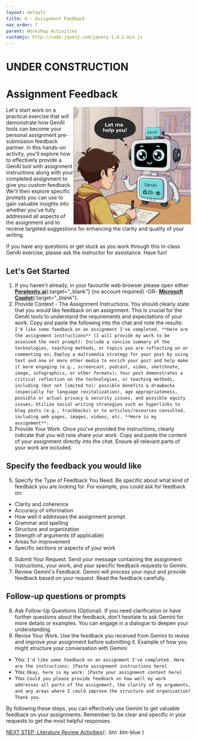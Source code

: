 ```yaml
---
layout: default
title: 6 - Assignment Feedback
nav_order: 7
parent: Workshop Activities
customjs: http://code.jquery.com/jquery-1.4.2.min.js
---
```


# UNDER CONSTRUCTION
# Assignment Feedback
<img src="images/6-genai-feedback-2.png" style="float:right;width:320px;" alt="A computer helping a child with their assignment">
Let's start work on a practical exercise that will demonstrate how GenAI tools can become your personal assignment pre-submission feedback partner. In this hands-on activity, you'll explore how to effectively provide a GenAI tool with assignment instructions along with your completed assignment to give you custom feedback. We'll then explore specific prompts you can use to gain valuable insights into whether you've fully addressed all aspects of the assignment and to receive targeted suggestions for enhancing the clarity and quality of your writing. 

If you have any questions or get stuck as you work through this in-class GenAI exercise, please ask the instructor for assistance.  Have fun!

## Let's Get Started
1. If you haven't already, in your favourite web browser please open either [**Perplexity.ai**](https://www.perplexity.ai/){:target="_blank"} (no account required) -OR- [**Microsoft Copilot**](https://copilot.microsoft.com/){:target="_blank"}.
3. Provide Context - The Assignment Instructions. You should clearly state that you would like feedback on an assignment. This is crucial for the GenAI tools to understand the requirements and expectations of your work. Copy and paste the following into the chat and note the results:<br>
```I'd like some feedback on an assignment I've completed. **Here are the assignment instructions** (I will provide my work to be assessed the next prompt): Include a concise summary of the technologies, teaching methods, or topics you are reflecting on or commenting on; Employ a multimedia strategy for your post by using text and one or more other media to enrich your post and help make it more engaging (e.g., screencast, podcast, video, sketchnote, image, infographics, or other formats); Your post demonstrates a critical reflection on the technologies, or teaching methods, including (but not limited to): possible benefits & drawbacks (especially for language revitalization), age appropriateness, possible or actual privacy & security issues, and possible equity issues; Utilize social writing strategies such as hyperlinks to blog posts (e.g., trackbacks) or to articles/resources consulted, including web pages, images, videos, etc. **Here is my assignment**: ```<br>
4. Provide Your Work. Once you've provided the instructions, clearly indicate that you will now share your work.
Copy and paste the content of your assignment directly into the chat. Ensure all relevant parts of your work are included.

## Specify the feedback you would like
5. Specify the Type of Feedback You Need. Be specific about what kind of feedback you are looking for. For example, you could ask for feedback on:
- Clarity and coherence
- Accuracy of information
- How well it addresses the assignment prompt
- Grammar and spelling
- Structure and organization
- Strength of arguments (if applicable)
- Areas for improvement
- Specific sections or aspects of your work
6. Submit Your Request. Send your message containing the assignment instructions, your work, and your specific feedback requests to Gemini.
7. Review Gemini's Feedback. Gemini will process your input and provide feedback based on your request. Read the feedback carefully.

## Follow-up questions or prompts
8. Ask Follow-Up Questions (Optional). If you need clarification or have further questions about the feedback, don't hesitate to ask Gemini for more details or examples. You can engage in a dialogue to deepen your understanding.
9. Revise Your Work. Use the feedback you received from Gemini to revise and improve your assignment before submitting it. Example of how you might structure your conversation with Gemini:
- You: ```I'd like some feedback on an assignment I've completed. Here are the instructions: [Paste assignment instructions here]```
- You: ```Okay, here is my work: [Paste your assignment content here]```
- You: ```Could you please provide feedback on how well my work addresses all parts of the assignment, the clarity of my arguments, and any areas where I could improve the structure and organization? Thank you.```

By following these steps, you can effectively use Gemini to get valuable feedback on your assignments. Remember to be clear and specific in your requests to get the most helpful responses.

[NEXT STEP: Literature Review Activities](7-lit-review.html){: .btn .btn-blue }
